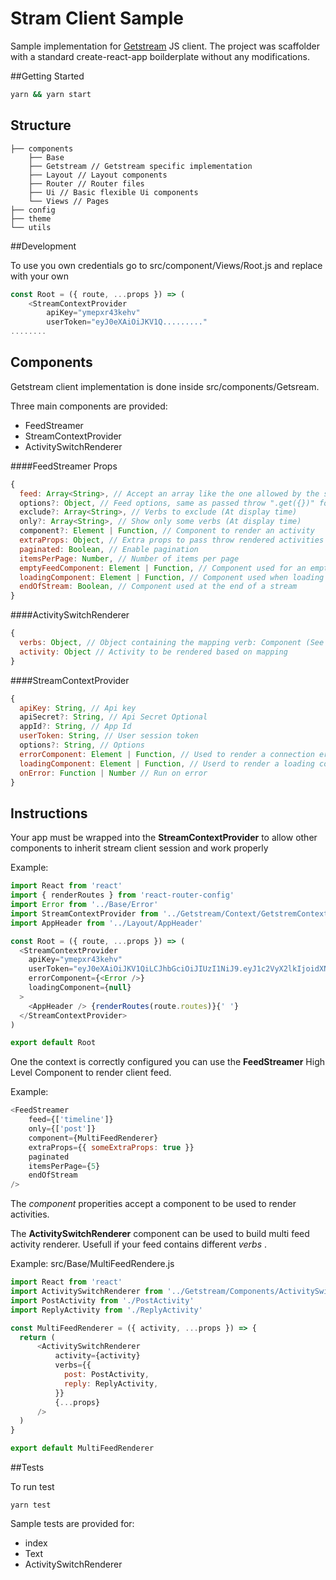 # Stram Client Sample

Sample implementation for [Getstream](https://getstream.io/) JS client.
The project was scaffolder with a standard create-react-app boilderplate without any modifications.

##Getting Started

```Bash
yarn && yarn start
```

## Structure

    ├── components
    	├── Base
    	├── Getstream // Getstream specific implementation
    	├── Layout // Layout components
    	├── Router // Router files
    	├── Ui // Basic flexible Ui components
    	└── Views // Pages
    ├── config
    ├── theme
    └── utils

##Development

To use you own credentials go to src/component/Views/Root.js and replace with your own

```Javascript
const Root = ({ route, ...props }) => (
	<StreamContextProvider
		apiKey="ymepxr43kehv"
		userToken="eyJ0eXAiOiJKV1Q........."
........
```

## Components

Getstream client implementation is done inside src/components/Getsream.

Three main components are provided:

- FeedStreamer
- StreamContextProvider
- ActivitySwitchRenderer

####FeedStreamer
Props

```Javascript
{
  feed: Array<String>, // Accept an array like the one allowed by the stream js client "client.feed('timeline', 'jack')", used to choose the feed to retrieve
  options?: Object, // Feed options, same as passed throw ".get({})" for stream js client
  exclude?: Array<String>, // Verbs to exclude (At display time)
  only?: Array<String>, // Show only some verbs (At display time)
  component?: Element | Function, // Component to render an activity
  extraProps: Object, // Extra props to pass throw rendered activities
  paginated: Boolean, // Enable pagination
  itemsPerPage: Number, // Number of items per page
  emptyFeedComponent: Element | Function, // Component used for an empty feed
  loadingComponent: Element | Function, // Component used when loading
  endOfStream: Boolean, // Component used at the end of a stream
}
```

####ActivitySwitchRenderer

```Javascript
{
  verbs: Object, // Object containing the mapping verb: Component (See exmaple below '{ post: PostActivity, reply: ReplyActivity }')
  activity: Object // Activity to be rendered based on mapping
}
```

####StreamContextProvider

```Javascript
{
  apiKey: String, // Api key
  apiSecret?: String, // Api Secret Optional
  appId?: String, // App Id
  userToken: String, // User session token
  options?: String, // Options
  errorComponent: Element | Function, // Used to render a connection error
  loadingComponent: Element | Function, // Userd to render a loading component
  onError: Function | Number // Run on error
}
```

## Instructions

Your app must be wrapped into the **StreamContextProvider** to allow other components to inherit stream client session and work properly

Example:

```javascript
import React from 'react'
import { renderRoutes } from 'react-router-config'
import Error from '../Base/Error'
import StreamContextProvider from '../Getstream/Context/GetstremContext'
import AppHeader from '../Layout/AppHeader'

const Root = ({ route, ...props }) => (
  <StreamContextProvider
    apiKey="ymepxr43kehv"
    userToken="eyJ0eXAiOiJKV1QiLCJhbGciOiJIUzI1NiJ9.eyJ1c2VyX2lkIjoidXNlci1vbmUifQ.eSuLY8ZjhQJa-_koVQgHTQ5T0ZczanpfYaBBqZehvDQ"
    errorComponent={<Error />}
    loadingComponent={null}
  >
    <AppHeader /> {renderRoutes(route.routes)}{' '}
  </StreamContextProvider>
)

export default Root
```

One the context is correctly configured you can use the **FeedStreamer** High Level Component to render client feed.

Example:

```Javascript
<FeedStreamer
	feed={['timeline']}
	only={['post']}
	component={MultiFeedRenderer}
	extraProps={{ someExtraProps: true }}
	paginated
	itemsPerPage={5}
	endOfStream
/>
```

The _component_ properities accept a component to be used to render activities.

The **ActivitySwitchRenderer** component can be used to build multi feed activity renderer. Usefull if your feed contains different _verbs_ .

Example: src/Base/MultiFeedRendere.js

```Javascript
import React from 'react'
import ActivitySwitchRenderer from '../Getstream/Components/ActivitySwitchRenderer'
import PostActivity from './PostActivity'
import ReplyActivity from './ReplyActivity'

const MultiFeedRenderer = ({ activity, ...props }) => {
  return (
      <ActivitySwitchRenderer
          activity={activity}
          verbs={{
            post: PostActivity,
            reply: ReplyActivity,
          }}
          {...props}
      />
  )
}

export default MultiFeedRenderer
```

##Tests

To run test

    yarn test
    
Sample tests are provided for:
- index
- Text
- ActivitySwitchRenderer

